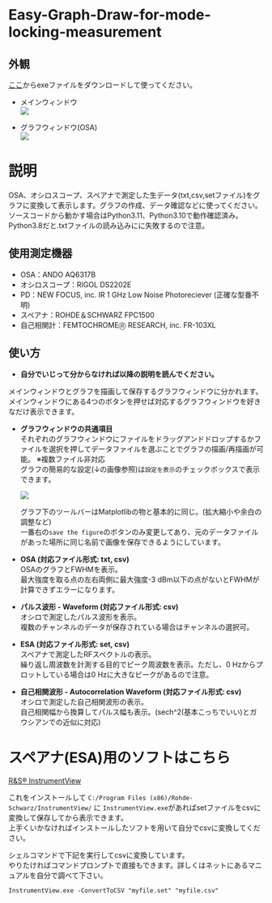 # Easy-Graph-Draw-for-mode-locking-measurement

## 外観
[ここ](https://github.com/Skey7731/Easy-Graph-Draw-for-Mode-Locking-Measurement-2/releases)からexeファイルをダウンロードして使ってください。

- メインウィンドウ  
  ![](https://hackmd.io/_uploads/SyXXcc2w2.png)
  
- グラフウィンドウ(OSA)  
  ![](https://hackmd.io/_uploads/r1oQqcnPh.png)

# 説明
OSA、オシロスコープ、スペアナで測定した生データ(txt,csv,setファイル)をグラフに変換して表示します。グラフの作成、データ確認などに使ってください。  
ソースコードから動かす場合はPython3.11、Python3.10で動作確認済み。Python3.8だと.txtファイルの読み込みにに失敗するので注意。

## 使用測定機器
- OSA：ANDO AQ6317B
- オシロスコープ：RIGOL DS2202E
- PD：NEW FOCUS, inc. IR 1 GHz Low Noise Photoreciever (正確な型番不明)
- スペアナ：ROHDE＆SCHWARZ FPC1500
- 自己相関計：FEMTOCHROME🄬 RESEARCH, inc. FR-103XL

## 使い方
*  **自分でいじって分からなければ以降の説明を読んでください。**

メインウィンドウとグラフを描画して保存するグラフウィンドウに分かれます。  
メインウィンドウにある4つのボタンを押せば対応するグラフウィンドウを好きなだけ表示できます。  


- **グラフウィンドウの共通項目**  
  それぞれのグラフウィンドウにファイルをドラッグアンドドロップするか<kbd>ファイルを選択</kbd>を押してデータファイルを選ぶことでグラフの描画/再描画が可能。  ※複数ファイル非対応  
  グラフの簡易的な設定(↓の画像参照)は```設定を表示```のチェックボックスで表示できます。    
  
  ![](https://i.imgur.com/nU3WOAk.png) 
  
  
  グラフ下のツールバーはMatplotlibの物と基本的に同じ。(拡大縮小や余白の調整など)  
  一番右の```save the figure```のボタンのみ変更してあり、元のデータファイルがあった場所に同じ名前で画像を保存できるようにしています。


- **OSA (対応ファイル形式: txt, csv)**  
  OSAのグラフとFWHMを表示。  
  最大強度を取る点の左右両側に最大強度-3 dBm以下の点がないとFWHMが計算できずエラーになります。 
- **パルス波形 - Waveform (対応ファイル形式: csv)**  
  オシロで測定したパルス波形を表示。  
  複数のチャンネルのデータが保存されている場合はチャンネルの選択可。
- **ESA (対応ファイル形式: set, csv)**  
  スペアナで測定したRFスペクトルの表示。  
  繰り返し周波数を計測する目的でピーク周波数を表示。ただし、0 Hzからプロットしている場合は0 Hzに大きなピークがあるので注意。
- **自己相関波形 - Autocorrelation Waveform (対応ファイル形式: csv)**  
  オシロで測定した自己相関波形の表示。  
  自己相関幅から換算してパルス幅も表示。(sech^2(基本こっちでいい)とガウシアンでの近似に対応)


# スペアナ(ESA)用のソフトはこちら
[R&S® InstrumentView](https://www.rohde-schwarz.com/jp/software/instrumentview/)

これをインストールして ```C:/Program Files (x86)/Rohde-Schwarz/InstrumentView/``` に ```InstrumentView.exe```があればsetファイルをcsvに変換して保存してから表示できます。  
上手くいかなければインストールしたソフトを用いて自分でcsvに変換してください。  

シェルコマンドで下記を実行してcsvに変換しています。  
やりたければコマンドプロンプトで直接もできます。詳しくはネットにあるマニュアルを自分で調べて下さい。

    InstrumentView.exe -ConvertToCSV "myfile.set" "myfile.csv"


